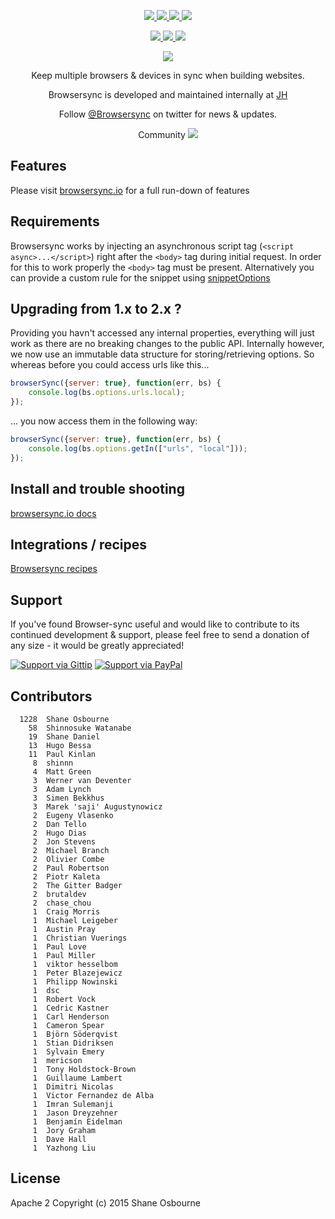 <p align="center">
<a href="https://ci.appveyor.com/project/shakyShane/browser-sync" title="AppVeyor branch">
 <img src="https://img.shields.io/appveyor/ci/shakyshane/browser-sync/master.svg?style=flat-square&label=windows" />
</a>
<a href="https://travis-ci.org/Browsersync/browser-sync" title="Travis branch">
 <img src="https://img.shields.io/travis/BrowserSync/browser-sync/master.svg?style=flat-square&label=linux" />
</a>
<a href="https://coveralls.io/r/Browsersync/browser-sync?branch=master" title="Coverage Status">
 <img src="https://img.shields.io/coveralls/BrowserSync/browser-sync.svg?style=flat-square" />
</a>
<a href="https://www.npmjs.com/package/browser-sync">
 <img src="https://img.shields.io/npm/dm/browser-sync.svg?style=flat-square" />
</a>
</p>
<p align="center">
<a href="https://www.npmjs.com/package/browser-sync" title="NPM version">
 <img src="https://img.shields.io/npm/v/browser-sync.svg?style=flat-square" />
</a>
<a href="https://david-dm.org/Browsersync/browser-sync" title="Dependency Status">
 <img src="https://img.shields.io/david/Browsersync/browser-sync.svg?style=flat-square&label=deps" />
</a>
<a href="https://david-dm.org/Browsersync/browser-sync#info=devDependencies" title="devDependency Status">
 <img src="https://img.shields.io/david/dev/Browsersync/browser-sync.svg?style=flat-square&label=devDeps" />
</a>
</p>
<p align="center"><a href="http://www.browsersync.io"><img src="https://raw.githubusercontent.com/BrowserSync/browsersync.github.io/master/img/logo-gh.png" /></a></p>
<p align="center">Keep multiple browsers & devices in sync when building websites.</p>

<p align="center">Browsersync is developed and maintained internally at <a href="http://www.wearejh.com">JH</a></p>
<p align="center">Follow <a href="https://twitter.com/browsersync">@Browsersync</a> on twitter for news & updates.</p>
<p align="center">Community <a href="https://browsersync.herokuapp.com"><img src="https://browsersync.herokuapp.com/badge.svg" /></a></p>

## Features

Please visit [browsersync.io](http://browsersync.io) for a full run-down of features

## Requirements

Browsersync works by injecting an asynchronous script tag (`<script async>...</script>`) right after the `<body>` tag
during initial request. In order for this to work properly the `<body>` tag must be present. Alternatively you
can provide a custom rule for the snippet using [snippetOptions](http://www.browsersync.io/docs/options/#option-snippetOptions)

## Upgrading from 1.x to 2.x ?
Providing you havn't accessed any internal properties, everything will just work as
 there are no breaking changes to the public API. Internally however, we now use an
 immutable data structure for storing/retrieving options. So whereas before you could access urls like this...

```js
browserSync({server: true}, function(err, bs) {
    console.log(bs.options.urls.local);
});
```

... you now access them in the following way:

```js
browserSync({server: true}, function(err, bs) {
    console.log(bs.options.getIn(["urls", "local"]));
});
```

## Install and trouble shooting

[browsersync.io docs](http://browsersync.io)

## Integrations / recipes

[Browsersync recipes](https://github.com/Browsersync/recipes)

## Support

If you've found Browser-sync useful and would like to contribute to its continued development & support, please feel free to send a donation of any size - it would be greatly appreciated!

[![Support via Gittip](https://rawgithub.com/chris---/Donation-Badges/master/gittip.jpeg)](https://www.gittip.com/shakyshane)
[![Support via PayPal](https://rawgithub.com/chris---/Donation-Badges/master/paypal.jpeg)](https://www.paypal.com/cgi-bin/webscr?cmd=_donations&business=shakyshane%40gmail%2ecom&lc=US&item_name=browser%2dsync)

## Contributors

```
  1228	Shane Osbourne
    58	Shinnosuke Watanabe
    19	Shane Daniel
    13	Hugo Bessa
    11	Paul Kinlan
     8	shinnn
     4	Matt Green
     3	Werner van Deventer
     3	Adam Lynch
     3	Simen Bekkhus
     3	Marek 'saji' Augustynowicz
     2	Eugeny Vlasenko
     2	Dan Tello
     2	Hugo Dias
     2	Jon Stevens
     2	Michael Branch
     2	Olivier Combe
     2	Paul Robertson
     2	Piotr Kaleta
     2	The Gitter Badger
     2	brutaldev
     2	chase_chou
     1	Craig Morris
     1	Michael Leigeber
     1	Austin Pray
     1	Christian Vuerings
     1	Paul Love
     1	Paul Miller
     1	viktor hesselbom
     1	Peter Blazejewicz
     1	Philipp Nowinski
     1	dsc
     1	Robert Vock
     1	Cedric Kastner
     1	Carl Henderson
     1	Cameron Spear
     1	Björn Söderqvist
     1	Stian Didriksen
     1	Sylvain Emery
     1	mericson
     1	Tony Holdstock-Brown
     1	Guillaume Lambert
     1	Dimitri Nicolas
     1	Victor Fernandez de Alba
     1	Imran Sulemanji
     1	Jason Dreyzehner
     1	Benjamín Eidelman
     1	Jory Graham
     1	Dave Hall
     1	Yazhong Liu
```

## License

Apache 2
Copyright (c) 2015 Shane Osbourne
